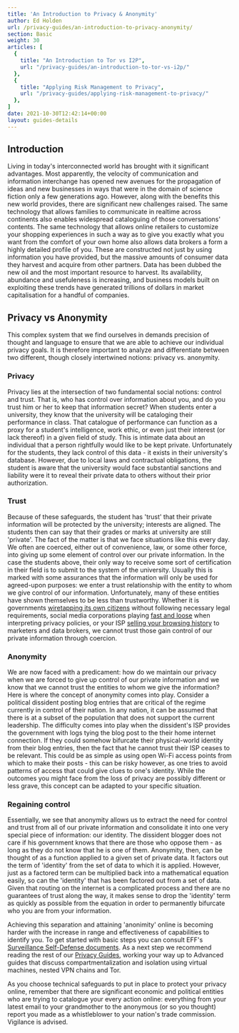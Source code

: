 ```yaml
---
title: 'An Introduction to Privacy & Anonymity'
author: Ed Holden
url: /privacy-guides/an-introduction-to-privacy-anonymity/
section: Basic
weight: 30
articles: [
  {
    title: "An Introduction to Tor vs I2P",
    url: "/privacy-guides/an-introduction-to-tor-vs-i2p/"
  },
  {
    title: "Applying Risk Management to Privacy",
    url: "/privacy-guides/applying-risk-management-to-privacy/"
  },
]
date: 2021-10-30T12:42:14+00:00
layout: guides-details
---
```

## Introduction

Living in today's interconnected world has brought with it significant advantages. Most apparently, the velocity of communication and information interchange has opened new avenues for the propagation of ideas and new businesses in ways that were in the domain of science fiction only a few generations ago. However, along with the benefits this new world provides, there are significant new challenges raised. The same technology that allows families to communicate in realtime across continents also enables widespread cataloguing of those conversations' contents. The same technology that allows online retailers to customize your shopping experiences in such a way as to give you exactly what you want from the comfort of your own home also allows data brokers a form a highly detailed profile of you. These are constructed not just by using information you have provided, but the massive amounts of consumer data they harvest and acquire from other partners. Data has been dubbed the new oil and the most important resource to harvest. Its availability, abundance and usefuleness is increasing, and business models built on exploiting these trends have generated trillions of dollars in market capitalisation for a handful of companies. 

## Privacy vs Anonymity

This complex system that we find ourselves in demands precision of thought and language to ensure that we are able to achieve our individual privacy goals. It is therefore important to analyze and differentiate between two different, though closely intertwined notions: privacy vs. anonymity.

### Privacy

Privacy lies at the intersection of two fundamental social notions: control and trust. That is, who has control over information about you, and do you trust him or her to keep that information secret? When students enter a university, they know that the university will be cataloging their performance in class. That catalogue of performance can function as a proxy for a student's intelligence, work ethic, or even just their interest (or lack thereof) in a given field of study. This is intimate data about an individual that a person rightfully would like to be kept private. Unfortunately for the students, they lack control of this data - it exists in their university's database. However, due to local laws and contractual obligations, the student is aware that the university would face substantial sanctions and liability were it to reveal their private data to others without their prior authorization.   

### Trust

Because of these safeguards, the student has 'trust' that their private information will be protected by the university; interests are aligned. The students then can say that their grades or marks at university are still 'private'. The fact of the matter is that we face situations like this every day. We often are coerced, either out of convenience, law, or some other force, into giving up some element of control over our private information. In the case the students above, their only way to receive some sort of certification in their field is to submit to the system of the university. Usually this is marked with some assurances that the information will only be used for agreed-upon purposes: we enter a trust relationship with the entity to whom we give control of our information. Unfortunately, many of these entities have shown themselves to be less than trustworthy. Whether it is governments [wiretapping its own citizens][1] without following necessary legal requirements, social media corporations playing [fast and loose][1] when interpreting privacy policies, or your ISP [selling your browsing history][2] to marketers and data brokers, we cannot trust those gain control of our private information through coercion.

### Anonymity

We are now faced with a predicament: how do we maintain our privacy when we are forced to give up control of our private information and we know that we cannot trust the entities to whom we give the information? Here is where the concept of anonymity comes into play. Consider a political dissident posting blog entries that are critical of the regime currently in control of their nation. In any nation, it can be assumed that there is at a subset of the population that does not support the current leadership. The difficulty comes into play when the dissident's ISP provides the government with logs tying the blog post to the their home internet connection. If they could somehow bifurcate their physical-world identity from their blog entries, then the fact that he cannot trust their ISP ceases to be relevant. This could be as simple as using open Wi-Fi access points from which to make their posts - this can be risky however, as one tries to avoid patterns of access that could give clues to one's identity. While the outcomes you might face from the loss of privacy are possibly different or less grave, this concept can be adapted to your specific situation.

### Regaining control

Essentially, we see that anonymity allows us to extract the need for control and trust from all of our private information and consolidate it into one very special piece of information: our identity. The dissident blogger does not care if his government knows that there are those who oppose them - as long as they do not know that he is one of them. Anonymity, then, can be thought of as a function applied to a given set of private data. It factors out the term of 'identity' from the set of data to which it is applied. However, just as a factored term can be multiplied back into a mathematical equation easily, so can the 'identity' that has been factored out from a set of data. Given that routing on the internet is a complicated process and there are no guarantees of trust along the way, it makes sense to drop the 'identity' term as quickly as possible from the equation in order to permanently bifurcate who you are from your information. 

Achieving this separation and attaining 'anonimity' online is becoming harder with the increase in range and effectiveness of capabilities to identify you. To get started with basic steps you can consult EFF's [Surveillance Self-Defense documents][3]. As a next step we recommend reading the rest of our [Privacy Guides][4], working your way up to Advanced guides that discuss compartmentalization and isolation using virtual machines, nested VPN chains and Tor.

As you choose technical safeguards to put in place to protect your privacy online, remember that there are significant economic and political entities who are trying to catalogue your every action online: everything from your latest email to your grandmother to the anonymous (or so you thought) report you made as a whistleblower to your nation's trade commission. Vigilance is advised. 



[1]: https://www.ftc.gov/news-events/press-releases/2021/10/ftc-staff-report-finds-many-internet-service-providers-collect
[2]: https://www.nationalreview.com/2017/05/nsa-illegal-surveillance-americans-obama-administration-abuse-fisa-court-response/
[3]: https://ssd.eff.org
[4]: https://www.ivpn.net/privacy-guides/

